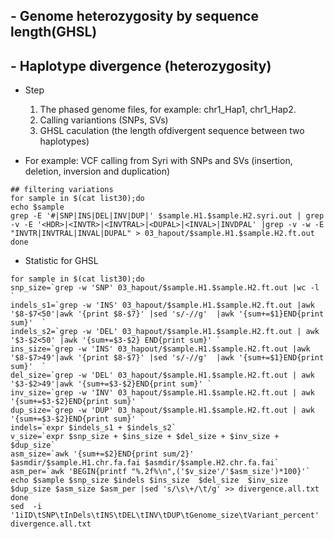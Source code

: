 ## - Genome heterozygosity by sequence length(GHSL)
## - Haplotype divergence (heterozygosity)


- Step
  1) The phased genome files, for example: chr1_Hap1, chr1_Hap2.
  2) Calling variantions (SNPs, SVs)
  3) GHSL caculation (the length ofdivergent sequence between two haplotypes)


- For example: VCF calling from Syri with SNPs and SVs (insertion, deletion, inversion and duplication)

```
## filtering variations
for sample in $(cat list30);do
echo $sample 
grep -E '#|SNP|INS|DEL|INV|DUP|' $sample.H1.$sample.H2.syri.out | grep -v -E '<HDR>|<INVTR>|<INVTRAL>|<DUPAL>|<INVAL>|INVDPAL' |grep -v -w -E "INVTR|INVTRAL|INVAL|DUPAL" > 03_hapout/$sample.H1.$sample.H2.ft.out
done
```
- Statistic for GHSL
```
for sample in $(cat list30);do
snp_size=`grep -w 'SNP' 03_hapout/$sample.H1.$sample.H2.ft.out |wc -l `
indels_s1=`grep -w 'INS' 03_hapout/$sample.H1.$sample.H2.ft.out |awk '$8-$7<50'|awk '{print $8-$7}' |sed 's/-//g'  |awk '{sum+=$1}END{print sum}'  `
indels_s2=`grep -w 'DEL' 03_hapout/$sample.H1.$sample.H2.ft.out | awk '$3-$2<50' |awk '{sum+=$3-$2} END{print sum}' `
ins_size=`grep -w 'INS' 03_hapout/$sample.H1.$sample.H2.ft.out |awk '$8-$7>49'|awk '{print $8-$7}' |sed 's/-//g'  |awk '{sum+=$1}END{print sum}'  `
del_size=`grep -w 'DEL' 03_hapout/$sample.H1.$sample.H2.ft.out | awk '$3-$2>49'|awk '{sum+=$3-$2}END{print sum}' `
inv_size=`grep -w 'INV' 03_hapout/$sample.H1.$sample.H2.ft.out | awk '{sum+=$3-$2}END{print sum}' `
dup_size=`grep -w 'DUP' 03_hapout/$sample.H1.$sample.H2.ft.out | awk '{sum+=$3-$2}END{print sum}' `
indels=`expr $indels_s1 + $indels_s2`
v_size=`expr $snp_size + $ins_size + $del_size + $inv_size + $dup_size`
asm_size=`awk '{sum+=$2}END{print sum/2}' $asmdir/$sample.H1.chr.fa.fai $asmdir/$sample.H2.chr.fa.fai`
asm_per=`awk 'BEGIN{printf "%.2f%\n",('$v_size'/'$asm_size')*100}'`
echo $sample $snp_size $indels $ins_size  $del_size  $inv_size  $dup_size $asm_size $asm_per |sed 's/\s\+/\t/g' >> divergence.all.txt
done
sed  -i '1iID\tSNP\tInDels\tINS\tDEL\tINV\tDUP\tGenome_size\tVariant_percent' divergence.all.txt
```


